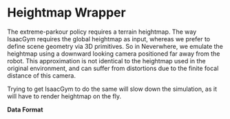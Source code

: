 # Heightmap Wrapper

The extreme-parkour policy requires a terrain heightmap. The way IsaacGym requires the global heightmap as input, whereas we prefer to define scene geometry via 3D primitives. So in Neverwhere, we emulate the heightmap using a downward looking camera positioned far away from the robot. This approximation is not identical to the heightmap used in the original environment, and can suffer from distortions due to the finite focal distance of this camera. 

Trying to get IsaacGym to do the same will slow down the simulation, as it will have to render heightmap on the fly.

**Data Format**